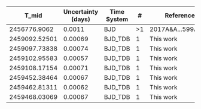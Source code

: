 |T_mid|Uncertainty (days)           |Time System|#                                            |Reference                           |
|-----|-----------------------------|-----------|---------------------------------------------|------------------------------------|
|2456776.9062|0.0011                       |BJD        |>1                                           |2017A&A...599A...3L                 |
|2459092.52501|0.00069                      |BJD_TDB    |1                                            |This work                           |
|2459097.73838|0.00074                      |BJD_TDB    |1                                            |This work                           |
|2459102.95583|0.00057                      |BJD_TDB    |1                                            |This work                           |
|2459108.17154|0.00071                      |BJD_TDB    |1                                            |This work                           |
|2459452.38464|0.00067                      |BJD_TDB    |1                                            |This work                           |
|2459462.81311|0.00062                      |BJD_TDB    |1                                            |This work                           |
|2459468.03069|0.00067                      |BJD_TDB    |1                                            |This work                           |
